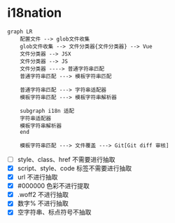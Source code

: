 # i18nation

```mermaid
graph LR
    配置文件 --> glob文件收集
    glob文件收集 --> 文件分类器{文件分类器} --> Vue
    文件分类器 --> JSX
    文件分类器 --> JS
    文件分类器 ----> 普通字符串匹配 
    普通字符串匹配 ---> 模板字符串匹配

    普通字符串匹配 ---> 字符串适配器
    模板字符串匹配 ---> 模板字符串解析器

    subgraph i18n 适配
    字符串适配器
    模板字符串解析器
    end

    模板字符串匹配 ---> 文件覆盖 ---> Git[Git diff 审核] 
```

- [ ] style、class、href 不需要进行抽取
- [x] script、style、code 标签不需要进行抽取
- [x] url 不进行抽取
- [x] #000000 色彩不进行提取
- [x] .woff2 不进行抽取
- [x] 数字% 不进行抽取
- [x] 空字符串、标点符号不抽取
